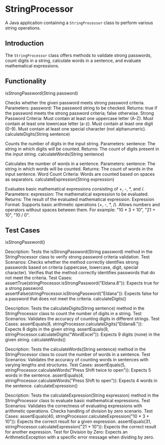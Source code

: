 # StringProcessor

A Java application containing a `StringProcessor` class to perform various string operations.


## Introduction

The `StringProcessor` class offers methods to validate strong passwords, count digits in a string, calculate words in a sentence, and evaluate mathematical expressions.

## Functionality
isStrongPassword(String password)

Checks whether the given password meets strong password criteria.
Parameters:
password: The password string to be checked.
Returns:
true if the password meets the strong password criteria; false otherwise.
Strong Password Criteria:
Must contain at least one uppercase letter (A-Z).
Must contain at least one lowercase letter (a-z).
Must contain at least one digit (0-9).
Must contain at least one special character (not alphanumeric).
calculateDigits(String sentence)

Counts the number of digits in the input string.
Parameters:
sentence: The string in which digits will be counted.
Returns:
The count of digits present in the input string.
calculateWords(String sentence)

Calculates the number of words in a sentence.
Parameters:
sentence: The string in which words will be counted.
Returns:
The count of words in the input sentence.
Word Count Criteria:
Words are counted based on spaces as separators.
calculateExpression(String expression)

Evaluates basic mathematical expressions consisting of +, -, *, and /.
Parameters:
expression: The mathematical expression to be evaluated.
Returns:
The result of the evaluated mathematical expression.
Expression Format:
Supports basic arithmetic operations (+, -, *, /).
Allows numbers and operators without spaces between them.
For example: "10 * 3 + 10", "21 + 10", "10 / 0".


## Test Cases
isStrongPassword()

Description: Tests the isStrongPassword(String password) method in the StringProcessor class to verify strong password criteria validation.
Test Scenarios:
Checks whether the method correctly identifies strong passwords based on criteria (uppercase, lowercase, digit, special character).
Verifies that the method correctly identifies passwords that do not meet the criteria.
Test Cases:
assertTrue(stringProcessor.isStrongPassword("Eldana.8")): Expects true for a strong password.
assertFalse(stringProcessor.isStrongPassword("Eldana")): Expects false for a password that does not meet the criteria.
calculateDigits()

Description: Tests the calculateDigits(String sentence) method in the StringProcessor class to count the number of digits in a string.
Test Scenarios:
Validates the accuracy of counting digits in different strings.
Test Cases:
assertEquals(8, stringProcessor.calculateDigits("Eldana8.")): Expects 8 digits in the given string.
assertEquals(9, stringProcessor.calculateDigits("WordExcel")): Expects 9 digits (none) in the given string.
calculateWords()

Description: Tests the calculateWords(String sentence) method in the StringProcessor class to count the number of words in a sentence.
Test Scenarios:
Validates the accuracy of counting words in sentences with varying lengths and structures.
Test Cases:
assertEquals(5, stringProcessor.calculateWords("Press Shift twice to open")): Expects 5 words in the sentence.
assertEquals(4, stringProcessor.calculateWords("Press Shift to open")): Expects 4 words in the sentence.
calculateExpression()

Description: Tests the calculateExpression(String expression) method in the StringProcessor class to evaluate basic mathematical expressions.
Test Scenarios:
Validates the correctness of evaluating expressions with arithmetic operations.
Checks handling of division by zero scenario.
Test Cases:
assertEquals(40, stringProcessor.calculateExpression("10 * 3 + 10")): Expects the correct result for a given expression.
assertEquals(31, stringProcessor.calculateExpression("21 + 10")): Expects the correct result for another expression.
Test for Division by Zero: Expects an ArithmeticException with a specific error message when dividing by zero.

